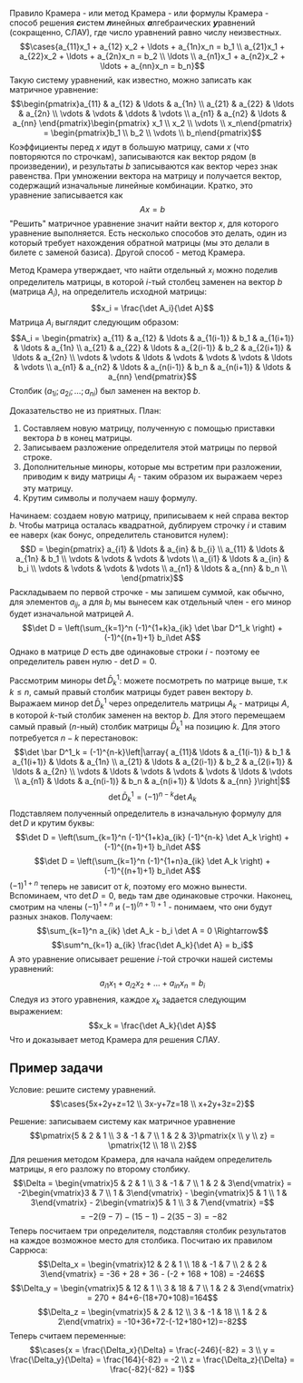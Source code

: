 Правило Крамера - или метод Крамера - или формулы Крамера - способ решения ***с***истем ***л***инейных ***а***лгебраических ***у***равнений (сокращенно, СЛАУ), где число уравнений равно числу неизвестных.
$$\cases{a_{11}x_1 + a_{12} x_2 + \ldots + a_{1n}x_n = b_1 \\ a_{21}x_1 + a_{22}x_2 + \ldots + a_{2n}x_n = b_2 \\ \ldots \\ a_{n1}x_1 + a_{n2}x_2 + \ldots + a_{nn}x_n = b_n}$$
Такую систему уравнений, как известно, можно записать как матричное уравнение:
$$\begin{pmatrix}a_{11} & a_{12} & \ldots & a_{1n} \\ a_{21} & a_{22} & \ldots & a_{2n} \\ \vdots & \vdots & \ddots & \vdots \\ a_{n1} & a_{n2} & \ldots & a_{nn} \end{pmatrix}\begin{pmatrix} x_1 \\ x_2 \\ \vdots \\ x_n\end{pmatrix} = \begin{pmatrix}b_1 \\ b_2 \\ \vdots \\ b_n\end{pmatrix}$$
Коэффициенты перед $x$ идут в большую матрицу, сами $x$ (что повторяются по строчкам), записываются как вектор рядом (в произведении), и результаты $b$ записываются как вектор через знак равенства. При умножении вектора на матрицу и получается вектор, содержащий изначальные линейные комбинации.
Кратко, это уравнение записывается как $$Ax = b$$
"Решить" матричное уравнение значит найти вектор $x$, для которого уравнение выполняется. Есть несколько способов это делать, один из который требует нахождения обратной матрицы (мы это делали в билете с заменой базиса). Другой способ - метод Крамера.

Метод Крамера утверждает, что найти отдельный $x_i$ можно поделив определитель матрицы, в которой $i$-тый столбец заменен на вектор $b$ (матрица $A_i$), на определитель исходной матрицы:
$$x_i = \frac{\det A_i}{\det A}$$
Матрица $A_i$ выглядит следующим образом:
$$A_i = \begin{pmatrix}
a_{11} & a_{12} & \ldots & a_{1(i-1)} & b_1 & a_{1(i+1)} & \ldots & a_{1n} \\
a_{21} & a_{22} & \ldots & a_{2(i-1)} & b_2 & a_{2(i+1)} & \ldots & a_{2n} \\
\vdots & \vdots & \ldots & \vdots & \vdots & \vdots & \ldots & \vdots \\
a_{n1} & a_{n2} & \ldots & a_{n(i-1)} & b_n & a_{n(i+1)} & \ldots & a_{nn}
\end{pmatrix}$$
Столбик $(a_{1i}; a_{2i}; \ldots; a_{ni})$ был заменен на вектор $b$.

Доказательство не из приятных. План:
1. Составляем новую матрицу, полученную с помощью приставки вектора $b$ в конец матрицы.
2. Записываем разложение определителя этой матрицы по первой строке.
3. Дополнительные миноры, которые мы встретим при разложении, приводим к виду матрицы $A_i$ - таким образом их выражаем через эту матрицу.
4. Крутим символы и получаем нашу формулу.

Начинаем: создаем новую матрицу, приписываем к ней справа вектор $b$. Чтобы матрица осталась квадратной, дублируем строчку $i$ и ставим ее наверх (как бонус, определитель становится нулем):
$$D = \begin{pmatrix}
a_{i1} & \ldots & a_{in} & b_{i} \\ 
a_{11} & \ldots & a_{1n} & b_1 \\ 
\vdots & \vdots & \vdots & \vdots \\
a_{i1} & \ldots & a_{in} & b_i \\
\vdots & \vdots & \vdots & \vdots \\
a_{n1} & \ldots & a_{nn} & b_n \\
\end{pmatrix}$$
Раскладываем по первой строчке - мы запишем суммой, как обычно, для элементов $a_{ij}$, а для $b_i$ мы вынесем как отдельный член - его минор будет изначальной матрицей $A$.
$$\det D = \left(\sum_{k=1}^n (-1)^{1+k}a_{ik} \det \bar D^1_k \right) + (-1)^{(n+1)+1} b_i\det A$$
Однако в матрице $D$ есть две одинаковые строки $i$ - поэтому ее определитель равен нулю - $\det D = 0$.

Рассмотрим миноры $\det \bar D^1_k$: можете посмотреть по матрице выше, т.к $k \leq n$, самый правый столбик матрицы будет равен вектору $b$.
Выражаем минор $\det \bar D^1_k$ через определитель матрицы $A_k$ - матрицы $A$, в которой $k$-тый столбик заменен на вектор $b$.  Для этого перемещаем самый правый ($n$-ный) столбик матрицы $\bar D^1_k$ на позицию $k$. Для этого потребуется $n-k$ перестановок:
$$\det \bar D^1_k = (-1)^{n-k}\left|\array{
a_{11}& \ldots & a_{1(i-1)} & b_1 & a_{1(i+1)} & \ldots & a_{1n} \\
a_{21} & \ldots & a_{2(i-1)} & b_2 & a_{2(i+1)} & \ldots & a_{2n} \\
\vdots & \ldots & \vdots & \vdots & \vdots & \ldots & \vdots \\
a_{n1} & \ldots & a_{n(i-1)} & b_n & a_{n(i+1)} & \ldots & a_{nn}
}\right|$$
$$\det \bar D^1_k = (-1)^{n-k} \det A_k$$
Подставляем полученный определитель в изначальную формулу для $\det D$ и крутим буквы:
$$\det D = \left(\sum_{k=1}^n (-1)^{1+k}a_{ik} (-1)^{n-k} \det A_k \right) + (-1)^{(n+1)+1} b_i\det A$$
$$\det D = \left(\sum_{k=1}^n (-1)^{1+n}a_{ik} \det A_k \right) + (-1)^{(n+1)+1} b_i\det A$$
$(-1)^{1+n}$ теперь не зависит от $k$, поэтому его можно вынести. Вспоминаем, что $\det D = 0$, ведь там две одинаковые строчки. Наконец, смотрим на члены $(-1)^{1+n}$ и $(-1)^{(n+1)+1}$ - понимаем, что они будут разных знаков. Получаем:
$$\sum_{k=1}^n a_{ik} \det A_k - b_i \det A = 0 \Rightarrow$$
$$\sum^n_{k=1} a_{ik} \frac{\det A_k}{\det A} = b_i$$
А это уравнение описывает решение $i$-той строчки нашей системы уравнений:
$$a_{i1}x_1 + a_{i2} x_2 + \ldots + a_{in}x_n = b_i$$
Следуя из этого уравнения, каждое $x_k$ задается следующим выражением:
$$x_k = \frac{\det A_k}{\det A}$$
Что и доказывает метод Крамера для решения СЛАУ.
## Пример задачи
Условие: решите систему уравнений.
$$\cases{5x+2y+z=12 \\ 3x-y+7z=18 \\ x+2y+3z=2}$$

Решение: записываем систему как матричное уравнение
$$\pmatrix{5 & 2 & 1 \\ 3 & -1 & 7 \\ 1 & 2 & 3}\pmatrix{x \\ y \\ z} = \pmatrix{12 \\ 18 \\ 2}$$
Для решения методом Крамера, для начала найдем определитель матрицы, я его разложу по второму столбику.
$$\Delta = \begin{vmatrix}5 & 2 & 1 \\ 3 & -1 & 7 \\ 1 & 2 & 3\end{vmatrix} = -2\begin{vmatrix}3 & 7 \\ 1 & 3\end{vmatrix} - \begin{vmatrix}5 & 1 \\ 1 & 3\end{vmatrix} - 2\begin{vmatrix}5 & 1 \\ 3 & 7\end{vmatrix} =$$
$$= -2(9-7)-(15-1)-2(35-3) = -82$$
Теперь посчитаем три определителя, подставляя столбик результатов на каждое возможное место для столбика. Посчитаю их правилом Саррюса:
$$\Delta_x = \begin{vmatrix}12 & 2 & 1 \\ 18 & -1 & 7 \\ 2 & 2 & 3\end{vmatrix} = -36 + 28 + 36 - (-2 + 168 + 108) = -246$$
$$\Delta_y = \begin{vmatrix}5 & 12 & 1 \\ 3 & 18 & 7 \\ 1 & 2 & 3\end{vmatrix} = 270 + 84+6-(18+70+108)=164$$
$$\Delta_z = \begin{vmatrix}5 & 2 & 12 \\ 3 & -1 & 18 \\ 1 & 2 & 2\end{vmatrix} = -10+36+72-(-12+180+12)=-82$$
Теперь считаем переменные:
$$\cases{x = \frac{\Delta_x}{\Delta} = \frac{-246}{-82} = 3 \\ y = \frac{\Delta_y}{\Delta} = \frac{164}{-82} = -2 \\ z = \frac{\Delta_z}{\Delta} = \frac{-82}{-82} = 1}$$
